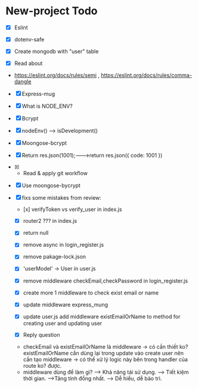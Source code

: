 # New-project Todo

-  [x] Eslint

-  [x] dotenv-safe

-  [x] Create mongodb with "user" table

-  [x] Read about

- https://eslint.org/docs/rules/semi , https://eslint.org/docs/rules/comma-dangle

-  [x] Express-mug

-  [x] What is NODE_ENV?

-  [x] Bcrypt

-  [x] nodeEnv() --> isDevelopment()

-  [x] Moongose-bcrypt

-  [x] Return res.json(1001);--->return res.json({ code: 1001 })

-  [x] - Read & apply git workflow

-  [x] Use moongose-bycrypt

-  [x] fixs some mistakes from review:

    -    [x]  verifyToken vs verify_user in index.js

    -   [x] router2 ??? in index.js

   -  [x]  return null

   -   [x]  remove async in login_register.js

    -   [x]  remove pakage-lock.json

    -   [x]  'userModel' -> User in user.js

    -   [x] remove middleware checkEmail,checkPassword in login_register.js

   -   [x]  create more 1 middleware to check exist email or name

    -   [x]  update middleware express_mung
  
    -   [x]  update user.js add middleware existEmailOrName to method for creating user and updating user
    -   [x]   Reply question
    -   checkEmail và existEmailOrName là middleware 
     → có cần thiết ko? 
     existEmailOrName cần dùng lại trong update vào create user nên cần tạo middleware
     → có thể xử lý logic này bên trong handler của route ko?
     được.
  - middleware dùng để làm gì? 
  --> Khả năng tái sử dụng.
  --> Tiết kiệm thời gian.
  -->Tăng tính đồng nhất.
  --> Dễ hiểu, dễ bảo trì.
